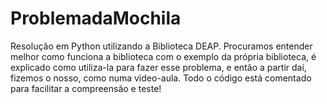 # ProblemadaMochila

Resolução em Python utilizando a Biblioteca DEAP.
Procuramos entender melhor como funciona a biblioteca com o exemplo da própria biblioteca,
é explicado como utiliza-la para fazer esse problema, e então a partir daí, fizemos o nosso, como numa video-aula.
Todo o código está comentado para facilitar a compreensão e teste!

